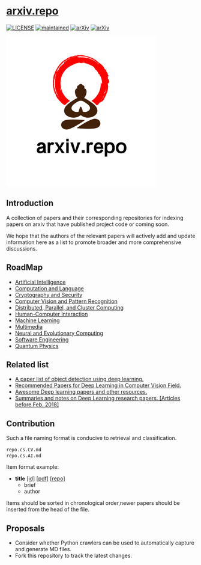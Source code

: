 # [arxiv.repo](https://github.com/Mainvooid/arxiv.repo)
[![LICENSE](https://img.shields.io/badge/license-Anti%20996-blue.svg)](https://github.com/996icu/996.ICU/blob/master/LICENSE)
[![maintained](https://img.shields.io/badge/maintained-pause-yellow.svg)]()
[![arXiv](https://img.shields.io/badge/arXiv-cs-blueviolet.svg)]()
[![arXiv](https://img.shields.io/badge/arXiv-quant_ph-blueviolet.svg)]()

![arxiv.repo](icon.png)

<!--
Thanks for your contribution.
The reason human beings could finally stand out to have evolved from lower forms of life to what they are now and developed human civilization is because they are always kept the spirit of exploring the unknown.
-->

## Introduction
A collection of papers and their corresponding repositories for indexing papers on arxiv that have published project code or coming soon.

We hope that the authors of the relevant papers will actively add and update information here as a list to promote broader and more comprehensive discussions.

## RoadMap
- [Artificial Intelligence](repo.cs.AI.md)
- [Computation and Language](repo.cs.CL.md)
- [Cryptography and Security](repo.cs.CR.md)
- [Computer Vision and Pattern Recognition](repo.cs.CV.md)
- [Distributed, Parallel, and Cluster Computing](repo.cs.DC.md)
- [Human-Computer Interaction](repo.cs.HC.md)
- [Machine Learning](repo.cs.LG.md)
- [Multimedia](repo.cs.MM.md)
- [Neural and Evolutionary Computing](repo.cs.NE.md)
- [Software Engineering](repo.cs.SE.md)
- [Quantum Physics](repo.quant-ph.md)

## Related list
- [A paper list of object detection using deep learning.](https://github.com/hoya012/deep_learning_object_detection)
- [Recommended Papers for Deep Learning in Computer Vision Field.](https://github.com/ArcherFMY/Paper_Reading_List)
- [Awesome Deep learning papers and other resources.](https://github.com/endymecy/awesome-deeplearning-resources)
- [Summaries and notes on Deep Learning research papers. [Articles before Feb. 2018]](https://github.com/dennybritz/deeplearning-papernotes)

## Contribution
Such a file naming format is conducive to retrieval and classification.
```
repo.cs.CV.md
repo.cs.AI.md
```

Item format example:

- **title**
   [[id]](https://arxiv.org/abs/id)
   [[pdf]](https://arxiv.org/pdf/id)
   [[repo]](https://github.com/) 
   - brief
   - author

Items should be sorted in chronological order,newer papers should be inserted from the head of the file.

## Proposals
- Consider whether Python crawlers can be used to automatically capture and generate MD files.
- Fork this repository to track the latest changes.
